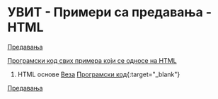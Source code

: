 # УВИТ - Примери са предавања - HTML

 [Предавања](../README.md)

[Програмски код свих примера који се односе на HTML](https://github.com/MatfUVIT/UVIT/tree/master/predavanja/primeri-html)

1. HTML основе [Веза](./p01-html-osnove/)  [Програмски код](https://github.com/MatfUVIT/UVIT/blob/master/predavanja/primeri-html/p01-html-osnove){:target="_blank"}

[Предавања](../README.md)  